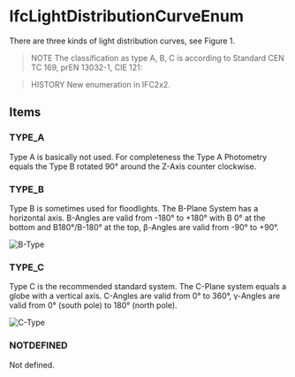 # IfcLightDistributionCurveEnum

There are three kinds of light distribution curves, see Figure 1.<!-- end of definition -->

> NOTE  The classification as type A, B, C is according to Standard CEN TC 169, prEN 13032-1, CIE 121:

> HISTORY  New enumeration in IFC2x2.

## Items

### TYPE_A
Type A is basically not used. For completeness the Type A Photometry equals the Type B rotated 90° around the Z-Axis counter clockwise.

### TYPE_B
Type B is sometimes used for floodlights. The B-Plane System has a horizontal axis. B-Angles are valid from -180° to +180° with B 0° at the bottom and B180°/B-180° at the top, β-Angles are valid from -90° to +90°.

![B-Type](../../../../figures/ifclightdistributioncurveenum_b-plane.gif)

### TYPE_C
Type C is the recommended standard system. The C-Plane system equals a globe with a vertical axis. C-Angles are valid from 0° to 360°, γ-Angles are valid from 0° (south pole) to 180° (north pole).

![C-Type](../../../../figures/ifclightdistributioncurveenum_c-plane.gif)

### NOTDEFINED
Not defined.
